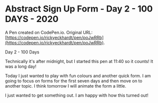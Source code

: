 # Abstract Sign Up Form - Day 2 - 100 DAYS - 2020

A Pen created on CodePen.io. Original URL: [https://codepen.io/rickyeckhardt/pen/poJwRRb](https://codepen.io/rickyeckhardt/pen/poJwRRb).

Day 2 - 100 Days

Technically it's after midnight, but I started this pen at 11:40 so it counts! It was a long day! 

Today I just wanted to play with fun colours and another quick form. I am going to focus on forms for the first seven days and then move on to another topic. I think tomorrow I will animate the form a little. 

I just wanted to get something out. I am happy with how this turned out! 